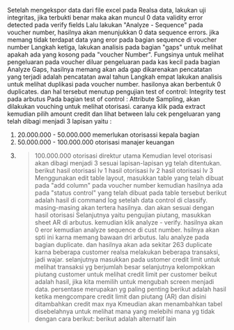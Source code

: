 Setelah mengekspor data dari file excel pada Realsa data, lakukan uji integritas, jika terbukti benar maka akan muncul 0 data validity error detected pada verify fields
Lalu lakukan "Analyze - Sequence" pada voucher number, hasilnya akan menunjukkan 0 data sequence errors. jika memang tidak terdapat data yang eror pada bagian sequence di voucher number
Langkah ketiga, lakukan analisis pada bagian "gaps" untuk melihat apakah ada yang kosong pada "voucher Number". Fungsinya untuk melihat pengeluaran pada voucher diluar pengeluaran pada kas kecil
pada bagian Analyze Gaps, hasilnya memang akan ada gap dikarenakan pencatatan yang terjadi adalah pencatatan awal tahun
Langkah empat lakukan analisis untuk melihat duplikasi pada voucher number. hasilonya akan berbentuk 0 duplicates. dan hal tersebut menutup pengujian test of control: Integrity test pada arbutus
Pada bagian test of control : Attribute Sampling, akan dilakukan vouching untuk melihat otorisasi. caranya klik pada extract kemudian pilih amount credit dan lihat between lalu cek pengeluaran yang telah dibagi menjadi 3 lapisan yaitu :
1. 20.000.000 - 50.000.000 memerlukan otorisassi kepala bagian
2. 50.000.000 - 100.000.000 otorisasi manajer keuangan
3. >100.000.000 otorisasi direktur utama 
Kemudian level otorisasi akan dibagi menjadi 3 sesuai lapisan-lapisan yg telah ditentukan. berikut hasil otorisasi lv 1
hasil otorisasi lv 2
hasil otorisasi lv 3
Menggunakan edit table layout, masukkan table yang telah dibuat pada "add column" pada voucher number kemudian hasilnya ada pada "status control" yang telah dibuat pada table tersebut
   berikut adalah hasil di command log setelah data control di classify. masing-masing akan tertera hasilnya. dan akan sesuai dengan hasil otorisasi
   Selanjutnya yaitu pengujian piutang, masukkan sheet AR di arbutus.
   >kemudian klik analyze - verify. hasilnya akan 0 eror
   >kemudian analyze sequence di cust number. hsilnya akan spti ini karna memang bawaan dri arbutus.
   >lalu analyze pada bagian duplicate. dan hasilnya akan ada sekitar 263 duplicate karna beberapa customer realsa melakukan beberapa transaksi, jadi wajar.
   selanjutnya masukkan pada ustomer credit limit untuk melihat transaksi yg berjumlah besar
   >selanjutnya kelompokkan piutang customer untuk melihat credit limit per customer
   >beikut adalah hasil, jika kita memilih untuk mengubah screen menjadi data. persentase merupakan yg paling penting
   >berikut adalah hasil ketika mengcompare credit limit dan piutang (AR) dan disini ditambahkan credit max nya
   >Kmeudian akan menambahkan tabel disebelahnya untuk melihat mana yang melebihi mana yg tidak dengan cara berikut:
   >berikut adalah alternatif lain
